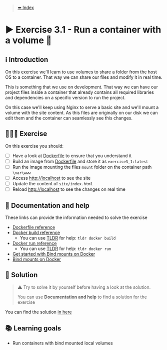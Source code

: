 > [⬅️ Index](../README.md)
# ▶️ Exercise 3.1 - Run a container with a volume 💾

## ℹ️ Introduction

On this exercise we'll learn to use volumes to share a folder from the host OS to a container. That way we can share
our files and modify it in real time.

This is something that we use on development. That way we can have our project files inside a container that already
contains all required libraries and dependencies on a specific version to run the project.

On this case we'll keep using Nginx to serve a basic site and we'll mount a volume with the site content. As this files
are originally on our disk we can edit them and the container can seamlessly see this changes.

## 👩🏻‍💻 Exercise

On this exercise you should:

- [ ] Have a look at [Dockerfile](files/Dockerfile) to ensure that you understand it
- [ ] Build an image from [Dockerfile](files/Dockerfile) and store it as `exercise3_1:latest`
- [ ] Run the image mounting the files `mount` folder on the container path `\var\www`
- [ ] Access [http://localhost](http://localhost) to see the site
- [ ] Update the content of `site/index.html`
- [ ] Reload [http://localhost](http://localhost) to see the changes on real time

## 🤔 Documentation and help

These links can provide the information needed to solve the exercise

* [Dockerfile reference](https://docs.docker.com/engine/reference/builder/)
* [Docker build reference](https://docs.docker.com/engine/reference/commandline/build/)
    * You can use [TLDR](https://tldr.sh/) for help: `tldr docker build`
* [Docker run reference](https://docs.docker.com/engine/reference/run/)
    * You can use [TLDR](https://tldr.sh/) for help: `tldr docker run`
* [Get started with Bind mounts on Docker](https://docs.docker.com/get-started/06_bind_mounts/)
* [Bind mounts on Docker](https://docs.docker.com/storage/bind-mounts/)

## 🧩 Solution

> ⚠️ Try to solve it by yourself before having a look at the solution.
>
> You can use **Documentation and help** to find a solution for the exercise

You can find the solution [in here](solution3_1.md)

## 📚 Learning goals

* Run containers with bind mounted local volumes
